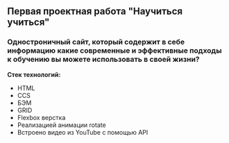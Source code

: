
## Первая проектная работа "Научиться учиться"

### Одностроничный сайт, который содержит в себе информацию какие современные и эффективные подходы к обучению вы можете использовать в своей жизни?

**Стек технологий:**
* HTML
* CCS
* БЭМ 
* GRID
* Flexbox верстка
* Реализацией анимации rotate
* Встроено видео из YouTube с помощью API
